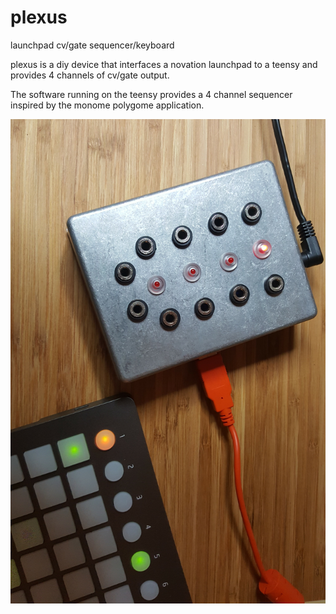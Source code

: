 # plexus
launchpad cv/gate sequencer/keyboard

plexus is a diy device that interfaces a novation launchpad to a teensy and provides 4 channels of cv/gate output.  

The software running on the teensy provides a 4 channel sequencer inspired by the monome polygome application.


![plexus hardware ](https://github.com/widdly/plexus/blob/master/docs/plexus_hardware.jpg)

